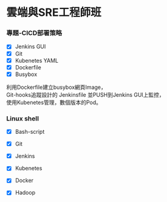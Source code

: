 # 雲端與SRE工程師班

### 專題-CICD部署策略
 - [x] Jenkins GUI
 - [x] Git
 - [x] Kubenetes YAML
 - [x] Dockerfile
 - [x] Busybox   
 
 利用Dockerfile建立busybox網頁Image，   
 Git-hooks追蹤設計的 Jenkinsfile 並PUSH到Jenkins GUI上監控，   
 使用Kubenetes管理，數個版本的Pod。   
 
 
### Linux shell
 - [x] Bash-script
 
 
 - [x] Git
 - [x] Jenkins
 - [x] Kubenetes
 - [x] Docker
 - [x] Hadoop
